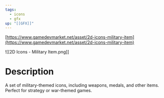 ```yaml
---
tags:
  - icons
  - gfx
up: "[[GFX]]"
---
```

[https://www.gamedevmarket.net/asset/2d-icons-military-item](https://www.gamedevmarket.net/asset/2d-icons-military-item)

![[2D Icons - Military Item.png]]

# Description
A set of military-themed icons, including weapons, medals, and other items. Perfect for strategy or war-themed games.
